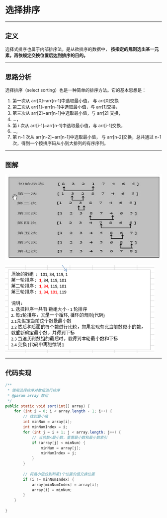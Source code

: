 # 选择排序
---
## 定义
选择式排序也属于内部排序法，是从欲排序的数据中， **按指定的规则选出某一元素，再依规定交换位置后达到排序的目的。**

---
## 思路分析
选择排序（select sorting）也是一种简单的排序方法。它的基本思想是：
1. 第一次从 arr[0]~arr[n-1]中选取最小值， 与 arr[0]交换
2. 第二次从 arr[1]~arr[n-1]中选取最小值，与 arr[1]交换，
3. 第三次从 arr[2]~arr[n-1]中选取最小值，与 arr[2] 交换，
4. …，
5. 第 i 次从 arr[i-1]~arr[n-1]中选取最小值，与 arr[i-1]交换，
6. …,
7. 第 n-1 次从 arr[n-2]~arr[n-1]中选取最小值， 与 arr[n-2]交换，总共通过 n-1 次，得到一个按排序码从小到大排列的有序序列。

---
## 图解
![selector-sort_tujie1](./assets/selector-sort_tujie1.jpg)

![selector_sort_tujie2](./assets/selector_sort_tujie2.png)

---
## 代码实现
```java
/**
 * 使用选择排序对数组进行排序
 * @param array	数组
 */
public static void sort(int[] array) {
	for (int i = 0; i < array.length - 1; i++) {
		// 找到最小值
		int minNum = array[i];
		int minNumIndex = i;
		for (int j = i + 1; j < array.length; j++) {
			// 当前数<最小数，重置最小数和最小数索引
			if (array[j] < minNum) {
				minNum = array[j];
				minNumIndex = j;
			}
		}

		// 将最小值放到和第i个位置的值交换位置
		if (i != minNumIndex) {
			array[minNumIndex] = array[i];
			array[i] = minNum;
		}
	}

}
```
